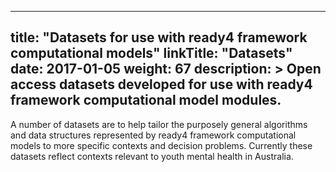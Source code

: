 
---
title: "Datasets for use with ready4 framework computational models"
linkTitle: "Datasets"
date: 2017-01-05
weight: 67
description: >
  Open access datasets developed for use with ready4 framework computational model modules.
---

A number of datasets are to help tailor the purposely general algorithms and data structures represented by ready4 framework computational models to more specific contexts and decision problems. Currently these datasets reflect contexts relevant to youth mental health in Australia.

